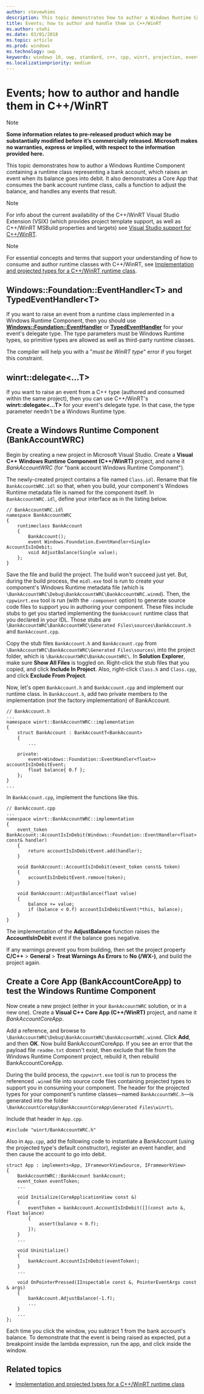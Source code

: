 ```yaml
---
author: stevewhims
description: This topic demonstrates how to author a Windows Runtime Component containing a runtime class that raises events. It also demonstrates an app that consumes the component and handles the events.
title: Events; how to author and handle them in C++/WinRT
ms.author: stwhi
ms.date: 03/01/2018
ms.topic: article
ms.prod: windows
ms.technology: uwp
keywords: windows 10, uwp, standard, c++, cpp, winrt, projection, event, handle, handling
ms.localizationpriority: medium
---
```


# Events; how to author and handle them in C++/WinRT
> [!NOTE]
> **Some information relates to pre-released product which may be substantially modified before it’s commercially released. Microsoft makes no warranties, express or implied, with respect to the information provided here.**

This topic demonstrates how to author a Windows Runtime Component containing a runtime class representing a bank account, which raises an event when its balance goes into debit. It also demonstrates a Core App that consumes the bank account runtime class, calls a function to adjust the balance, and handles any events that result.

> [!NOTE]
> For info about the current availability of the C++/WinRT Visual Studio Extension (VSIX) (which provides project template support, as well as C++/WinRT MSBuild properties and targets) see [Visual Studio support for C++/WinRT](intro-to-using-cpp-with-winrt.md#visual-studio-support-for-cwinrt).

> [!NOTE]
> For essential concepts and terms that support your understanding of how to consume and author runtime classes with C++/WinRT, see [Implementation and projected types for a C++/WinRT runtime class](ctors-runtimeclass-activation.md).

## Windows::Foundation::EventHandler&lt;T&gt; and TypedEventHandler&lt;T&gt;
If you want to raise an event from a runtime class implemented in a Windows Runtime Component, then you should use [**Windows::Foundation::EventHandler**](/uwp/api/windows.foundation.eventhandler) or [**TypedEventHandler**](/uwp/api/windows.foundation.eventhandler) for your event's delegate type. The type parameters must be Windows Runtime types, so primitive types are allowed as well as third-party runtime classes.

The compiler will help you with a "*must be WinRT type*" error if you forget this constraint.

## winrt::delegate&lt;...T&gt;
If you want to raise an event from a C++ type (authored and consumed within the same project), then you can use C++/WinRT's **winrt::delegate&lt;...T&gt;** for your event's delegate type. In that case, the type parameter needn't be a Windows Runtime type.

## Create a Windows Runtime Component (BankAccountWRC)
Begin by creating a new project in Microsoft Visual Studio. Create a **Visual C++ Windows Runtime Component (C++/WinRT)** project, and name it *BankAccountWRC* (for "bank account Windows Runtime Component").

The newly-created project contains a file named `Class.idl`. Rename that file `BankAccountWRC.idl` so that, when you build, your component's Windows Runtime metadata file is named for the component itself. In `BankAccountWRC.idl`, define your interface as in the listing below.

```idl
// BankAccountWRC.idl
namespace BankAccountWRC
{
	runtimeclass BankAccount
	{
		BankAccount();
		event Windows.Foundation.EventHandler<Single> AccountIsInDebit;
		void AdjustBalance(Single value);
	};
}
```

Save the file and build the project. The build won't succeed just yet. But, during the build process, the `midl.exe` tool is run to create your component's Windows Runtime metadata file (which is `\BankAccountWRC\Debug\BankAccountWRC\BankAccountWRC.winmd`). Then, the `cppwinrt.exe` tool is run (with the `-component` option) to generate source code files to support you in authoring your component. These files include stubs to get you started implementing the `BankAccount` runtime class that you declared in your IDL. Those stubs are `\BankAccountWRC\BankAccountWRC\Generated Files\sources\BankAccount.h` and `BankAccount.cpp`.

Copy the stub files `BankAccount.h` and `BankAccount.cpp` from `\BankAccountWRC\BankAccountWRC\Generated Files\sources\` into the project folder, which is `\BankAccountWRC\BankAccountWRC\`. In **Solution Explorer**, make sure **Show All Files** is toggled on. Right-click the stub files that you copied, and click **Include In Project**. Also, right-click `Class.h` and `Class.cpp`, and click **Exclude From Project**.

Now, let's open `BankAccount.h` and `BankAccount.cpp` and implement our runtime class. In `BankAccount.h`, add two private members to the implementation (*not* the factory implementation) of BankAccount.

```cppwinrt
// BankAccount.h
...
namespace winrt::BankAccountWRC::implementation
{
    struct BankAccount : BankAccountT<BankAccount>
    {
        ...

	private:
		event<Windows::Foundation::EventHandler<float>> accountIsInDebitEvent;
		float balance{ 0.f };
	};
}
...
```

In `BankAccount.cpp`, implement the functions like this.

```cppwinrt
// BankAccount.cpp
...
namespace winrt::BankAccountWRC::implementation
{
	event_token BankAccount::AccountIsInDebit(Windows::Foundation::EventHandler<float> const& handler)
	{
		return accountIsInDebitEvent.add(handler);
	}

	void BankAccount::AccountIsInDebit(event_token const& token)
	{
		accountIsInDebitEvent.remove(token);
	}

	void BankAccount::AdjustBalance(float value)
	{
		balance += value;
		if (balance < 0.f) accountIsInDebitEvent(*this, balance);
	}
}
```

The implementation of the **AdjustBalance** function raises the **AccountIsInDebit** event if the balance goes negative.

If any warnings prevent you from building, then set the project property **C/C++** > **General** > **Treat Warnings As Errors** to **No (/WX-)**, and build the project again.

## Create a Core App (BankAccountCoreApp) to test the Windows Runtime Component
Now create a new project (either in your `BankAccountWRC` solution, or in a new one). Create a **Visual C++ Core App (C++/WinRT)** project, and name it *BankAccountCoreApp*.

Add a reference, and browse to `\BankAccountWRC\Debug\BankAccountWRC\BankAccountWRC.winmd`. Click **Add**, and then **OK**. Now build BankAccountCoreApp. If you see an error that the payload file `readme.txt` doesn't exist, then exclude that file from the Windows Runtime Component project, rebuild it, then rebuild BankAccountCoreApp.

During the build process, the `cppwinrt.exe` tool is run to process the referenced `.winmd` file into source code files containing projected types to support you in consuming your component. The header for the projected types for your component's runtime classes&mdash;named `BankAccountWRC.h`&mdash;is generated into the folder `\BankAccountCoreApp\BankAccountCoreApp\Generated Files\winrt\`.

Include that header in `App.cpp`.

```cppwinrt
#include "winrt/BankAccountWRC.h"
```

Also in `App.cpp`, add the following code to instantiate a BankAccount (using the projected type's default constructor), register an event handler, and then cause the account to go into debit.

```cppwinrt
struct App : implements<App, IFrameworkViewSource, IFrameworkView>
{
	BankAccountWRC::BankAccount bankAccount;
	event_token eventToken;
	...
	
	void Initialize(CoreApplicationView const &)
	{
		eventToken = bankAccount.AccountIsInDebit([](const auto &, float balance)
		{
			assert(balance < 0.f);
		});
	}
	...

	void Uninitialize()
	{
		bankAccount.AccountIsInDebit(eventToken);
	}
	...

	void OnPointerPressed(IInspectable const &, PointerEventArgs const & args)
	{
		bankAccount.AdjustBalance(-1.f);
		...
	}
	...
};
```

Each time you click the window, you subtract 1 from the bank account's balance. To demonstrate that the event is being raised as expected, put a breakpoint inside the lambda expression, run the app, and click inside the window.

## Related topics
* [Implementation and projected types for a C++/WinRT runtime class](ctors-runtimeclass-activation.md)
